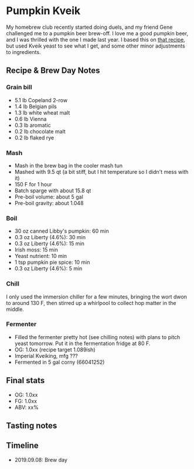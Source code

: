 # Pumpkin Kveik
My homebrew club recently started doing duels, and my friend Gene challenged me to a pumpkin beer brew-off. I love me a good pumpkin beer, and I was thrilled with the one I made last year. I based this on [that recipe](../33-PumpkinAle/README.md), but used Kveik yeast to see what I get, and some other minor adjustments to ingredients. 

## Recipe & Brew Day Notes
### Grain bill
- 5.1 lb Copeland 2-row
- 1.4 lb Belgian pils
- 1.3 lb white wheat malt
- 0.6 lb Vienna
- 0.3 lb aromatic
- 0.2 lb chocolate malt
- 0.2 lb flaked rye

### Mash
- Mash in the brew bag in the cooler mash tun
- Mashed with 9.5 qt (a bit stiff, but I hit temperature so I didn't mess with it)
- 150 F for 1 hour
- Batch sparge with about 15.8 qt
- Pre-boil volume: about 5 gal
- Pre-boil gravity: about 1.048

### Boil
- 30 oz canned Libby's pumpkin: 60 min
- 0.3 oz Liberty (4.6%): 30 min
- 0.3 oz Liberty (4.6%): 15 min
- Irish moss: 15 min
- Yeast nutrient: 10 min
- 1 tsp pumpkin pie spice: 10 min
- 0.3 oz Liberty (4.6%): 5 min

### Chill
I only used the immersion chiller for a few minutes, bringing the wort dwon to around 130 F, then stirred up a whirlpool to collect hop matter in the middle.

### Fermenter
- Filled the fermenter pretty hot (see chilling notes) with plans to pitch yeast tomorrow. Put it in the fermentation fridge at 80 F.
- OG: 1.0xx (recipe target 1.089ish)
- Imperial Kveiking, mfg ???
- Fermented in 5 gal corny (66041252)

## Final stats
- OG: 1.0xx
- FG: 1.0xx
- ABV: xx%

## Tasting notes

## Timeline
- 2019.09.08: Brew day